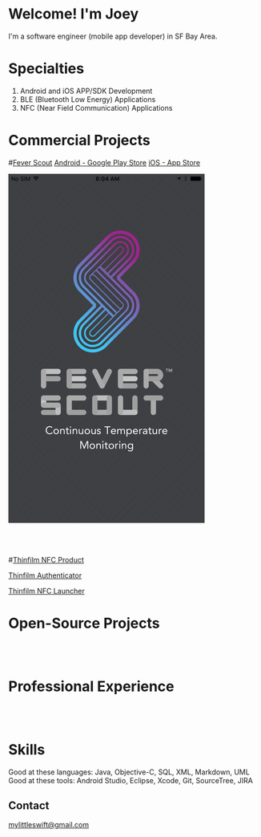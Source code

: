 # Welcome! I'm Joey

I'm a software engineer (mobile app developer) in SF Bay Area. <br />

# Specialties
   1. Android and iOS APP/SDK Development <br />
   2. BLE (Bluetooth Low Energy) Applications <br />
   3. NFC (Near Field Communication) Applications <br />

# Commercial Projects

#[Fever Scout](https://feverscout.com) [Android - Google Play Store](https://play.google.com/store/apps/details?id=com.vivalnk.feverscout&hl=en) [iOS - App Store](https://itunes.apple.com/us/app/fever-scout/id1095852565?mt=8)

![Alt Text](https://github.com/Mylittleswift/mylittleswift.github.io/blob/master/image/feverscout.jpeg) <br />

 <br />

 <br />





#[Thinfilm NFC Product](http://thinfilm.no/products-nfc-solutions) <br /> 

[Thinfilm Authenticator](https://play.google.com/store/apps/details?id=no.thinfilm.opensenseauth&hl=en) <br /> 


[Thinfilm NFC Launcher](https://play.google.com/store/apps/details?id=no.thinfilm.launcher&hl=en) <br /> 






# Open-Source Projects


<br /> 
<br /> 



# Professional Experience
<br /> 
<br /> 


# Skills
Good at these languages: Java, Objective-C, SQL, XML, Markdown, UML<br /> 
Good at these tools: Android Studio, Eclipse, Xcode, Git, SourceTree, JIRA <br /> 

## Contact
<mylittleswift@gmail.com>
